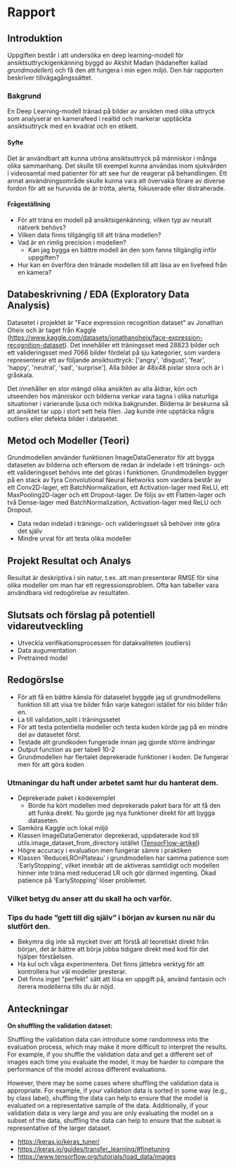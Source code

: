 # Rapport
## Introduktion
Uppgiften består i att undersöka en deep learning-modell för ansiktsuttryckigenkänning byggd av Akshit Madan (hädanefter kallad *grundmodellen*) och få den att fungera i min egen miljö. Den här rapporten beskriver tillvägagångssättet.
### Bakgrund
En Deep Learning-modell tränad på bilder av ansikten med olika uttryck som analyserar en kamerafeed i realtid och markerar upptäckta ansiktsuttryck med en kvadrat och en etikett.
#### Syfte
Det är användbart att kunna utröna ansiktsuttryck på människor i många olika sammanhang. Det skulle till exempel kunna användas inom sjukvården i videosamtal med patienter för att see hur de reagerar på behandlingen. Ett annat användningsområde skulle kunna vara att övervaka förare av diverse fordon för att se huruvida de är trötta, alerta, fokuserade eller distraherade.
#### Frågeställning
- För att träna en modell på ansiktsigenkänning, vilken typ av neuralt nätverk behövs?
- Vilken data finns tillgänglig till att träna modellen?
- Vad är en rimlig precision i modellen?
    - Kan jag bygga en bättre modell än den som fanns tillgänglig inför uppgiften?
- Hur kan en överföra den tränade modellen till att läsa av en livefeed från en kamera?
## Databeskrivning / EDA (Exploratory Data Analysis)
Datasetet i projektet är "Face expression recognition dataset" av Jonathan Oheix och är taget från Kaggle (https://www.kaggle.com/datasets/jonathanoheix/face-expression-recognition-dataset). Det innehåller ett träningsset med 28823 bilder och ett valideringsset med 7066 bilder fördelat på sju kategorier, som vardera representerar ett av följande ansiktsuttryck: ['angry', 'disgust', 'fear', 'happy', 'neutral', 'sad', 'surprise']. Alla bilder är 48x48 pixlar stora och är i gråskala.

Det innehåller en stor mängd olika ansikten av alla åldrar, kön och utseenden hos människor och bilderna verkar vara tagna i olika naturliga situationer i varierande ljusa och mörka bakgrunder. Bilderna är beskurna så att ansiktet tar upp i stort sett hela filen. Jag kunde inte upptäcka några outliers eller defekta bilder i datasetet.
## Metod och Modeller (Teori)
Grundmodellen använder funktionen ImageDataGenerator för att bygga dataseten av bilderna och eftersom de redan är indelade i ett tränings- och ett valideringsset behövs inte det göras i funktionen.
Grundmodellen bygger på en stack av fyra Convolutional Neural Networks som vardera består av ett Conv2D-lager, ett BatchNormalization, ett Activation-lager med ReLU, ett MaxPooling2D-lager och ett Dropout-lager. De följs av ett Flatten-lager och två Dense-lager med BatchNormalization, Activation-lager med ReLU och Dropout.

- Data redan indelad i tränings- och valideringsset så behöver inte göra det själv
- Mindre urval för att testa olika modeller
## Projekt Resultat och Analys
Resultat är deskriptiva i sin natur, t.ex. att man presenterar RMSE för sina olika modeller om man har ett regressionsproblem. Ofta kan tabeller vara användbara vid redogörelse av resultaten.
## Slutsats och förslag på potentiell vidareutveckling
- Utveckla verifikationsprocessen för datakvaliteten (outliers)
- Data augumentation
- Pretrained model

## Redogörslse
- För att få en bättre känsla för datasetet byggde jag ut grundmodellens funktion till att visa tre bilder från varje kategori istället för nio bilder från en.
- La till validation_split i träningssetet
- För att testa potentiella modeller och testa koden körde jag på en mindre del av datasetet först.
- Testade att grundkoden fungerade innan jag gjorde större ändringar
- Output function as per tabell 10-2
- Grundmodellen har flertalet deprekerade funktioner i koden. De fungerar men för att göra koden
### Utmaningar du haft under arbetet samt hur du hanterat dem.
- Deprekerade paket i kodexemplet
    - Borde ha kört modellen med deprekerade paket bara för att få den att funka direkt. Nu gjorde jag nya funktioner direkt för att bygga dataseten.
- Samköra Kaggle och lokal miljö
- Klassen ImageDataGenerator deprekerad, uppdaterade kod till utils.image_dataset_from_directory istället ([TensorFlow-artikel](https://www.tensorflow.org/api_docs/python/tf/keras/preprocessing/image/ImageDataGenerator))
- Högre accuracy i evaluation men fungerar sämre i praktiken
- Klassen 'ReduceLROnPlateau' i grundmodellen har samma patience som 'EarlyStopping', vilket innebär att de aktiveras samtidigt och modellen hinner inte träna med reducerad LR och gör därmed ingenting. Ökad patience på 'EarlyStopping' löser problemet.
### Vilket betyg du anser att du skall ha och varför.
### Tips du hade ”gett till dig själv” i början av kursen nu när du slutfört den.
- Bekymra dig inte så mycket över att förstå all teoretiskt direkt från början, det är bättre att börja jobba tidigare direkt med kod för det hjälper förståelsen.
- Ha kul och våga experimentera. Det finns jättebra verktyg för att kontrollera hur väl modeller presterar.
- Det finns inget "perfekt" sätt att lösa en uppgift på, använd fantasin och iterera modellerna tills du är nöjd.

## Anteckningar
**On shuffling the validation dataset:**

Shuffling the validation data can introduce some randomness into the evaluation process, which may make it more difficult to interpret the results. For example, if you shuffle the validation data and get a different set of images each time you evaluate the model, it may be harder to compare the performance of the model across different evaluations.

However, there may be some cases where shuffling the validation data is appropriate. For example, if your validation data is sorted in some way (e.g., by class label), shuffling the data can help to ensure that the model is evaluated on a representative sample of the data. Additionally, if your validation data is very large and you are only evaluating the model on a subset of the data, shuffling the data can help to ensure that the subset is representative of the larger dataset.

- https://keras.io/keras_tuner/
- https://keras.io/guides/transfer_learning/#finetuning
- https://www.tensorflow.org/tutorials/load_data/images